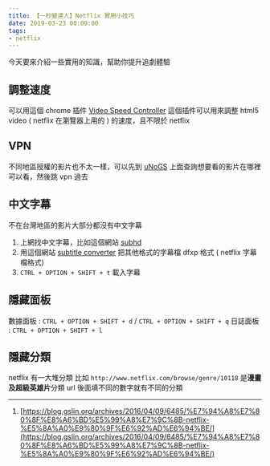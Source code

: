```yaml
---
title: 【一秒變達人】Netflix 實用小技巧
date: 2019-03-23 00:00:00
tags:
- netflix
---
```


今天要來介紹一些實用的知識，幫助你提升追劇體驗

## 調整速度

可以用這個 chrome 插件 [Video Speed Controller](https://chrome.google.com/webstore/detail/video-speed-controller/nffaoalbilbmmfgbnbgppjihopabppdk)
這個插件可以用來調整 html5 video ( netflix 在瀏覽器上用的 ) 的速度，且不限於 netflix

## VPN

不同地區授權的影片也不太一樣，可以先到 [uNoGS](https://unogs.com/) 上面查詢想要看的影片在哪裡可以看，然後跳 vpn 過去

## 中文字幕

不在台灣地區的影片大部分都沒有中文字幕

1. 上網找中文字幕，比如這個網站 [subhd](http://subhd.com/)
2. 用這個網站 [subtitle converter](https://gotranscript.com/subtitle-converter) 把其他格式的字幕檔 dfxp 格式 ( netflix 字幕檔格式)
4. `CTRL + OPTION + SHIFT + t` 載入字幕

## 隱藏面板

數據面板 : `CTRL + OPTION + SHIFT + d` / `CTRL + OPTION + SHIFT + q`
日誌面板 : `CTRL + OPTION + SHIFT + l`

## 隱藏分類

netflix 有一大堆分類
比如 `http://www.netflix.com/browse/genre/10118` 是**漫畫及超級英雄片**分類
url 後面填不同的數字就有不同的分類

---

1. [https://blog.gslin.org/archives/2016/04/09/6485/%E7%94%A8%E7%80%8F%E8%A6%BD%E5%99%A8%E7%9C%8B-netflix-%E5%8A%A0%E9%80%9F%E6%92%AD%E6%94%BE/](https://blog.gslin.org/archives/2016/04/09/6485/%E7%94%A8%E7%80%8F%E8%A6%BD%E5%99%A8%E7%9C%8B-netflix-%E5%8A%A0%E9%80%9F%E6%92%AD%E6%94%BE/)